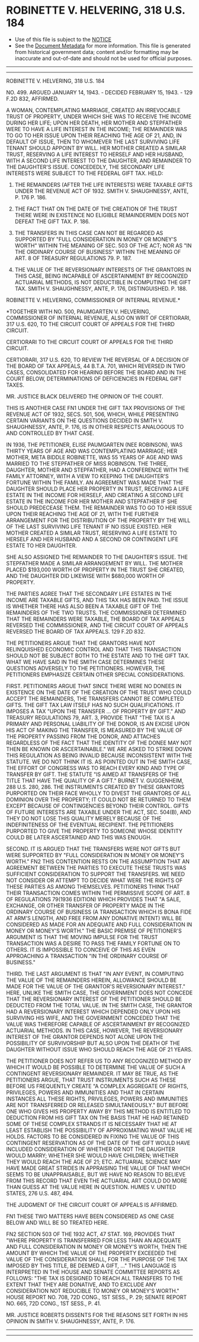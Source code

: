 ---
---

# ROBINETTE V. HELVERING, 318 U.S. 184

* Use of this file is subject to the [NOTICE](https://github.com/publicdocs/notice/blob/master/NOTICE)
* See the [Document Metadata](../../../) for more information.
  This file is generated from historical government data; content and/or formatting may be inaccurate and out-of-date and should not be used for official purposes.

----------
----------

ROBINETTE V. HELVERING, 318 U.S. 184

NO. 499.  ARGUED JANUARY 14, 1943.  - DECIDED FEBRUARY 15, 1943.  - 129 F.2D 832, AFFIRMED.

A WOMAN, CONTEMPLATING MARRIAGE, CREATED AN IRREVOCABLE TRUST OF PROPERTY, UNDER WHICH SHE WAS TO RECEIVE THE INCOME DURING HER LIFE; UPON HER DEATH, HER MOTHER AND STEPFATHER WERE TO HAVE A LIFE INTEREST IN THE INCOME; THE REMAINDER WAS TO GO TO HER ISSUE UPON THEIR REACHING THE AGE OF 21, AND, IN DEFAULT OF ISSUE, THEN TO WHOMEVER THE LAST SURVIVING LIFE TENANT SHOULD APPOINT BY WILL.  HER MOTHER CREATED A SIMILAR TRUST, RESERVING A LIFE INTEREST TO HERSELF AND HER HUSBAND, WITH A SECOND LIFE INTEREST TO THE DAUGHTER, AND REMAINDER TO THE DAUGHTER'S ISSUE.  CONCEDEDLY, THE SECONDARY LIFE INTERESTS WERE SUBJECT TO THE FEDERAL GIFT TAX.  HELD:

1.  THE REMAINDERS (AFTER THE LIFE INTERESTS) WERE TAXABLE GIFTS UNDER THE REVENUE ACT OF 1932.  SMITH V. SHAUGHNESSY, ANTE, P. 176 P. 186.

2.  THE FACT THAT ON THE DATE OF THE CREATION OF THE TRUST THERE WERE IN EXISTENCE NO ELIGIBLE REMAINDERMEN DOES NOT DEFEAT THE GIFT TAX.  P. 186.

3.  THE TRANSFERS IN THIS CASE CAN NOT BE REGARDED AS SUPPORTED BY "FULL CONSIDERATION IN MONEY OR MONEY'S WORTH" WITHIN THE MEANING OF SEC. 503 OF THE ACT; NOR AS "IN THE ORDINARY COURSE OF BUSINESS" WITHIN THE MEANING OF ART. 8 OF TREASURY REGULATIONS 79.  P. 187.

4.  THE VALUE OF THE REVERSIONARY INTERESTS OF THE GRANTORS IN THIS CASE, BEING INCAPABLE OF ASCERTAINMENT BY RECOGNIZED ACTUARIAL METHODS, IS NOT DEDUCTIBLE IN COMPUTING THE GIFT TAX.  SMITH V. SHAUGHNESSY, ANTE, P. 176, DISTINGUISHED.  P. 188.

ROBINETTE V. HELVERING, COMMISSIONER OF INTERNAL REVENUE.\*

\*TOGETHER WITH NO. 500, PAUMGARTEN V. HELVERING, COMMISSIONER OF INTERNAL REVENUE, ALSO ON WRIT OF CERTIORARI, 317 U.S. 620, TO THE CIRCUIT COURT OF APPEALS FOR THE THIRD CIRCUIT.

CERTIORARI TO THE CIRCUIT COURT OF APPEALS FOR THE THIRD CIRCUIT.

CERTIORARI, 317 U.S. 620, TO REVIEW THE REVERSAL OF A DECISION OF THE BOARD OF TAX APPEALS, 44 B.T.A. 701, WHICH REVERSED IN TWO CASES, CONSOLIDATED FOR HEARING BEFORE THE BOARD AND IN THE COURT BELOW, DETERMINATIONS OF DEFICIENCIES IN FEDERAL GIFT TAXES.

MR. JUSTICE BLACK DELIVERED THE OPINION OF THE COURT.

THIS IS ANOTHER CASE  FN1  UNDER THE GIFT TAX PROVISIONS OF THE REVENUE ACT OF 1932, SECS. 501, 506, WHICH, WHILE PRESENTING CERTAIN VARIANTS ON THE QUESTIONS DECIDED IN SMITH V. SHAUGHNESSY, ANTE, P. 176, IS IN OTHER RESPECTS ANALOGOUS TO AND CONTROLLED BY THAT CASE.

IN 1936, THE PETITIONER, ELISE PAUMGARTEN (NEE ROBINSON), WAS THIRTY YEARS OF AGE AND WAS CONTEMPLATING MARRIAGE; HER MOTHER, META BIDDLE ROBINETTE, WAS 55 YEARS OF AGE AND WAS MARRIED TO THE STEPFATHER OF MISS ROBINSON.  THE THREE, DAUGHTER, MOTHER AND STEPFATHER, HAD A CONFERENCE WITH THE FAMILY ATTORNEY, WITH A VIEW TO KEEPING THE DAUGHTER'S FORTUNE WITHIN THE FAMILY.  AN AGREEMENT WAS MADE THAT THE DAUGHTER SHOULD PLACE HER PROPERTY IN TRUST, RECEIVING A LIFE ESTATE IN THE INCOME FOR HERSELF, AND CREATING A SECOND LIFE ESTATE IN THE INCOME FOR HER MOTHER AND STEPFATHER IF SHE SHOULD PREDECEASE THEM.  THE REMAINDER WAS TO GO TO HER ISSUE UPON THEIR REACHING THE AGE OF 21, WITH THE FURTHER ARRANGEMENT FOR THE DISTRIBUTION OF THE PROPERTY BY THE WILL OF THE LAST SURVIVING LIFE TENANT IF NO ISSUE EXISTED.  HER MOTHER CREATED A SIMILAR TRUST, RESERVING A LIFE ESTATE TO HERSELF AND HER HUSBAND AND A SECOND OR CONTINGENT LIFE ESTATE TO HER DAUGHTER.

SHE ALSO ASSIGNED THE REMAINDER TO THE DAUGHTER'S ISSUE.  THE STEPFATHER MADE A SIMILAR ARRANGEMENT BY WILL.  THE MOTHER PLACED $193,000 WORTH OF PROPERTY IN THE TRUST SHE CREATED, AND THE DAUGHTER DID LIKEWISE WITH $680,000 WORTH OF PROPERTY.

THE PARTIES AGREE THAT THE SECONDARY LIFE ESTATES IN THE INCOME ARE TAXABLE GIFTS, AND THIS TAX HAS BEEN PAID.  THE ISSUE IS WHETHER THERE HAS ALSO BEEN A TAXABLE GIFT OF THE REMAINDERS OF THE TWO TRUSTS.  THE COMMISSIONER DETERMINED THAT THE REMAINDERS WERE TAXABLE, THE BOARD OF TAX APPEALS REVERSED THE COMMISSIONER, AND THE CIRCUIT COURT OF APPEALS REVERSED THE BOARD OF TAX APPEALS.  129 F.2D 832.

THE PETITIONERS ARGUE THAT THE GRANTORS HAVE NOT RELINQUISHED ECONOMIC CONTROL AND THAT THIS TRANSACTION SHOULD NOT BE SUBJECT BOTH TO THE ESTATE AND TO THE GIFT TAX.  WHAT WE HAVE SAID IN THE SMITH CASE DETERMINES THESE QUESTIONS ADVERSELY TO THE PETITIONERS.  HOWEVER, THE PETITIONERS EMPHASIZE CERTAIN OTHER SPECIAL CONSIDERATIONS.

FIRST.  PETITIONERS ARGUE THAT SINCE THERE WERE NO DONEES IN EXISTENCE ON THE DATE OF THE CREATION OF THE TRUST WHO COULD ACCEPT THE REMAINDERS, THE TRANSFERS CANNOT BE COMPLETED GIFTS.  THE GIFT TAX LAW ITSELF HAS NO SUCH QUALIFICATIONS.  IT IMPOSES A TAX "UPON THE TRANSFER ...  OF PROPERTY BY GIFT."  AND TREASURY REGULATIONS 79, ART. 3, PROVIDE THAT "THE TAX IS A PRIMARY AND PERSONAL LIABILITY OF THE DONOR, IS AN EXCISE UPON HIS ACT OF MAKING THE TRANSFER, IS MEASURED BY THE VALUE OF THE PROPERTY PASSING FROM THE DONOR, AND ATTACHES REGARDLESS OF THE FACT THAT THE IDENTITY OF THE DONEE MAY NOT THEN BE KNOWN OR ASCERTAINABLE."  WE ARE ASKED TO STRIKE DOWN THIS REGULATION AS BEING INVALID BECAUSE INCONSISTENT WITH THE STATUTE.  WE DO NOT THINK IT IS. AS POINTED OUT IN THE SMITH CASE, THE EFFORT OF CONGRESS WAS TO REACH EVERY KIND AND TYPE OF TRANSFER BY GIFT.  THE STATUTE "IS AIMED AT TRANSFERS OF THE TITLE THAT HAVE THE QUALITY OF A GIFT."  BURNET V. GUGGENHEIM, 288 U.S. 280, 286.  THE INSTRUMENTS CREATED BY THESE GRANTORS PURPORTED ON THEIR FACE WHOLLY TO DIVEST THE GRANTORS OF ALL DOMINION OVER THE PROPERTY; IT COULD NOT BE RETURNED TO THEM EXCEPT BECAUSE OF CONTINGENCIES BEYOND THEIR CONTROL.  GIFTS OF FUTURE INTERESTS ARE TAXABLE UNDER THE ACT, SEC. 504(B), AND THEY DO NOT LOSE THIS QUALITY MERELY BECAUSE OF THE INDEFINITENESS OF THE EVENTUAL RECIPIENT.  THE PETITIONERS PURPORTED TO GIVE THE PROPERTY TO SOMEONE WHOSE IDENTITY COULD BE LATER ASCERTAINED AND THIS WAS ENOUGH.

SECOND.  IT IS ARGUED THAT THE TRANSFERS WERE NOT GIFTS BUT WERE SUPPORTED BY "FULL CONSIDERATION IN MONEY OR MONEY'S WORTH."  FN2  THIS CONTENTION RESTS ON THE ASSUMPTION THAT AN AGREEMENT BETWEEN THE PARTIES TO EXECUTE THESE TRUSTS WAS SUFFICIENT CONSIDERATION TO SUPPORT THE TRANSFERS.  WE NEED NOT CONSIDER OR ATTEMPT TO DECIDE WHAT WERE THE RIGHTS OF THESE PARTIES AS AMONG THEMSELVES.  PETITIONERS THINK THAT THEIR TRANSACTION COMES WITHIN THE PERMISSIVE SCOPE OF ART. 8 OF REGULATIONS 79(1936 EDITION) WHICH PROVIDES THAT "A SALE, EXCHANGE, OR OTHER TRANSFER OF PROPERTY MADE IN THE ORDINARY COURSE OF BUSINESS (A TRANSACTION WHICH IS BONA FIDE AT ARM'S LENGTH, AND FREE FROM ANY DONATIVE INTENT) WILL BE CONSIDERED AS MADE FOR AN ADEQUATE AND FULL CONSIDERATION IN MONEY OR MONEY'S WORTH."  THE BASIC PREMISE OF PETITIONER'S ARGUMENT IS THAT THE MOVING IMPULSE FOR THE TRUST TRANSACTION WAS A DESIRE TO PASS THE FAMILY FORTUNE ON TO OTHERS.  IT IS IMPOSSIBLE TO CONCEIVE OF THIS AS EVEN APPROACHING A TRANSACTION "IN THE ORDINARY COURSE OF BUSINESS."

THIRD.  THE LAST ARGUMENT IS THAT "IN ANY EVENT, IN COMPUTING THE VALUE OF THE REMAINDERS HEREIN, ALLOWANCE SHOULD BE MADE FOR THE VALUE OF THE GRANTOR'S REVERSIONARY INTEREST."  HERE, UNLIKE THE SMITH CASE, THE GOVERNMENT DOES NOT CONCEDE THAT THE REVERSIONARY INTEREST OF THE PETITIONER SHOULD BE DEDUCTED FROM THE TOTAL VALUE.  IN THE SMITH CASE, THE GRANTOR HAD A REVERSIONARY INTEREST WHICH DEPENDED ONLY UPON HIS SURVIVING HIS WIFE, AND THE GOVERNMENT CONCEDED THAT THE VALUE WAS THEREFORE CAPABLE OF ASCERTAINMENT BY RECOGNIZED ACTUARIAL METHODS.  IN THIS CASE, HOWEVER, THE REVERSIONARY INTEREST OF THE GRANTOR DEPENDS NOT ALONE UPON THE POSSIBILITY OF SURVIVORSHIP BUT ALSO UPON THE DEATH OF THE DAUGHTER WITHOUT ISSUE WHO SHOULD REACH THE AGE OF 21 YEARS.

THE PETITIONER DOES NOT REFER US TO ANY RECOGNIZED METHOD BY WHICH IT WOULD BE POSSIBLE TO DETERMINE THE VALUE OF SUCH A CONTINGENT REVERSIONARY REMAINDER.  IT MAY BE TRUE, AS THE PETITIONERS ARGUE, THAT TRUST INSTRUMENTS SUCH AS THESE BEFORE US FREQUENTLY CREATE "A COMPLEX AGGREGATE OF RIGHTS, PRIVILEGES, POWERS AND IMMUNITIES AND THAT IN CERTAIN INSTANCES ALL THESE RIGHTS, PRIVILEGES, POWERS AND IMMUNITIES ARE NOT TRANSFERRED OR RELEASED SIMULTANEOUSLY."  BUT BEFORE ONE WHO GIVES HIS PROPERTY AWAY BY THIS METHOD IS ENTITLED TO DEDUCTION FROM HIS GIFT TAX ON THE BASIS THAT HE HAD RETAINED SOME OF THESE COMPLEX STRANDS IT IS NECESSARY THAT HE AT LEAST ESTABLISH THE POSSIBILITY OF APPROXIMATING WHAT VALUE HE HOLDS.  FACTORS TO BE CONSIDERED IN FIXING THE VALUE OF THIS CONTINGENT RESERVATION AS OF THE DATE OF THE GIFT WOULD HAVE INCLUDED CONSIDERATION OF WHETHER OR NOT THE DAUGHTER WOULD MARRY; WHETHER SHE WOULD HAVE CHILDREN; WHETHER THEY WOULD REACH THE AGE OF 21; ETC.  ACTUARIAL SCIENCE MAY HAVE MADE GREAT STRIDES IN APPRAISING THE VALUE OF THAT WHICH SEEMS TO BE UNAPPRAISABLE, BUT WE HAVE NO REASON TO BELIEVE FROM THIS RECORD THAT EVEN THE ACTUARIAL ART COULD DO MORE THAN GUESS AT THE VALUE HERE IN QUESTION.  HUMES V. UNITED STATES, 276 U.S. 487, 494.

THE JUDGMENT OF THE CIRCUIT COURT OF APPEALS IS AFFIRMED.

FN1  THESE TWO MATTERS HAVE BEEN CONSIDERED AS ONE CASE BELOW AND WILL BE SO TREATED HERE.

FN2  SECTION 503 OF THE 1932 ACT, 47 STAT. 169, PROVIDES THAT "WHERE PROPERTY IS TRANSFERRED FOR LESS THAN AN ADEQUATE AND FULL CONSIDERATION IN MONEY OR MONEY'S WORTH, THEN THE AMOUNT BY WHICH THE VALUE OF THE PROPERTY EXCEEDED THE VALUE OF THE CONSIDERATION SHALL, FOR THE PURPOSE OF THE TAX IMPOSED BY THIS TITLE, BE DEEMED A GIFT, ..."  THIS LANGUAGE IS INTERPRETED IN THE HOUSE AND SENATE COMMITTEE REPORTS AS FOLLOWS:  "THE TAX IS DESIGNED TO REACH ALL TRANSFERS TO THE EXTENT THAT THEY ARE DONATIVE, AND TO EXCLUDE ANY CONSIDERATION NOT REDUCIBLE TO MONEY OR MONEY'S WORTH."  HOUSE REPORT NO. 708, 72D CONG., 1ST SESS., P. 29; SENATE REPORT NO. 665, 72D CONG., 1ST SESS., P. 41.

MR. JUSTICE ROBERTS DISSENTS FOR THE REASONS SET FORTH IN HIS OPINION IN SMITH V. SHAUGHNESSY, ANTE, P. 176.


----------
----------


